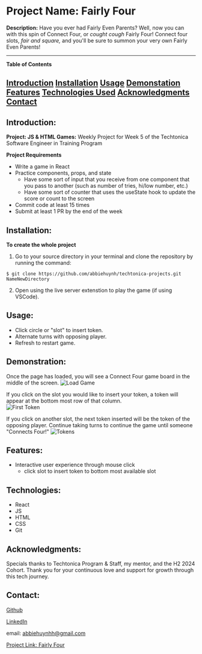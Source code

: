 # Project Name: Fairly Four

**Description:**
Have you ever had Fairly Even Parents? Well, now you can with this spin of Connect Four, or *cought cough* Fairly Four! Connect four slots, *fair and square,* and you'll be sure to summon your very own Fairly Even Parents!

---

**Table of Contents**

[Introduction](#introduction)
[Installation](#installation)
[Usage](#usage)
[Demonstation](#demonstration)
[Features](#features)
[Technologies Used](#technologies-used)
[Acknowledgments](#acknowledgments)
[Contact](#contact)
---

## Introduction: 
**Project: JS & HTML Games:**
Weekly Project for Week 5 of the Techtonica Software Engineer in Training Program

**Project Requirements**
- Write a game in React
- Practice components, props, and state
    - Have some sort of input that you receive from one component that you pass to another (such as number of tries, hi/low number, etc.)
    - Have some sort of counter that uses the useState hook to update the score or count to the screen
- Commit code at least 15 times
- Submit at least 1 PR by the end of the week

## Installation: 
**To create the whole project**
1.  Go to your source directory in your terminal and clone the repository by running the command:

```
$ git clone https://github.com/abbiehuynh/techtonica-projects.git NameNewDirectory
```
2. Open using the live server extenstion to play the game (if using VSCode).

## Usage: 
- Click circle or "slot" to insert token.
- Alternate turns with opposing player.  
- Refresh to restart game.

## Demonstration:

Once the page has loaded, you will see a Connect Four game board in the middle of the screen.
![Load Game]()

If you click on the slot you would like to insert your token, a token will appear at the bottom most row of that column.  
![First Token]()

If you click on another slot, the next token inserted will be the token of the opposing player. Continue taking turns to continue the game until someone "Connects Four!"
![Tokens]()

## Features: 
- Interactive user experience through mouse click
    - click slot to insert token to bottom most available slot


## Technologies: 
- React
- JS       
- HTML
- CSS
- Git

## Acknowledgments:
Specials thanks to Techtonica Program & Staff, my mentor, and the H2 2024 Cohort. Thank you for your continuous love and support for growth through this tech journey. 

## Contact: 
[Github](https://github.com/abbiehuynh)

[LinkedIn](https://www.linkedin.com/in/abbie-huynh/)

email: abbiehuynhh@gmail.com

[Project Link: Fairly Four](https://github.com/abbiehuynh/techtonica-projects/tree/react-game/react-game-connectfour)